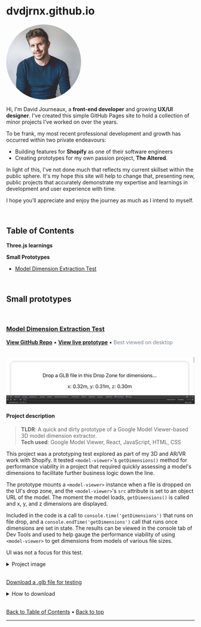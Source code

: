 # dvdjrnx.github.io

<img src="./public/dvdjrnx.jpg" alt="Headshot of front-end developer and growing UX/UI designer, David Journeaux" width="200" style="border-radius: 100%;" />

Hi, I'm David Journeaux, a **front-end developer** and growing **UX/UI designer**. I've created this simple GitHub Pages site to hold a collection of minor projects I've worked on over the years.

To be frank, my most recent professional development and growth has occurred within two private endeavours:

- Building features for **Shopify** as one of their software engineers
- Creating prototypes for my own passion project, **The Altered**.

In light of this, I've not done much that reflects my current skillset within the public sphere. It's my hope this site will help to change that, presenting new, public projects that accurately demonstrate my expertise and learnings in development and user experience with time.

I hope you’ll appreciate and enjoy the journey as much as I intend to myself.

<br>

## Table of Contents

**Three.js learnings**

**Small Prototypes**

- [Model Dimension Extraction Test](#model-dimension-extraction-test)

<br>

## Small prototypes

<br>

### [Model Dimension Extraction Test](https://dvdjrnx.github.io/model-viewer-dimensions)

**[View GitHub Repo](https://dvdjrnx.github.io/model-viewer-dimensions)** • **[View live prototype](https://dvdjrnx.github.io/model-viewer-dimensions)** • <span style="color: #7d8590">Best viewed on desktop</span>

<br>

<img src="./public/model-viewer-dimensions-banner.png" alt="Banner showing the model dimension extraction test UI." />

<br>

#### Project description

> **TLDR**: A quick and dirty prototype of a Google Model Viewer-based 3D model dimension extractor.<br>**Tech used**: Google Model Viewer, React, JavaScript, HTML, CSS

This project was a prototyping test explored as part of my 3D and AR/VR work with Shopify. It tested `<model-viewer>`'s `getDimensions()` method for performance viability in a project that required quickly assessing a model's dimensions to facilitate further business logic down the line.

The prototype mounts a `<model-viewer>` instance when a file is dropped on the UI's drop zone, and the `<model-viewer>`'s `src` attribute is set to an object URL of the model. The moment the model loads, `getDimensions()` is called and x, y, and z dimensions are displayed.

Included in the code is a call to `console.time('getDimensions')` that runs on file drop, and a `console.endTime('getDimensions')` call that runs once dimensions are set in state. The results can be viewed in the console tab of Dev Tools and used to help gauge the performance viability of using `<model-viewer>` to get dimensions from models of various file sizes.

UI was not a focus for this test.

<details>

<summary>Project image</summary>

<img src="./public/model-viewer-dimensions.png" alt="Screenshot of prototype showing a Marshall amp model loaded in the UI with dimensions displayed and the timing results shown in Dev Tools" />

</details>

<br>

[Download a .glb file for testing](https://github.com/dvdjrnx/model-viewer-dimensions/blob/master/public/hamburger-draco.glb)

<details>

<summary>How to download</summary>

<br>

The link above will take you to a GitHub repository page where you can download a .glb file if you don't have your own for testing. The image below shows where you can find the download button on the linked repository page.

<img src="./public/download-glb.png" alt="Image showing where to download the mentioned .glb file in the linked GitHub repository page" />

</details>

<br>

[Back to Table of Contents](#table-of-contents) • [Back to top](#dvdjrnxgithubio)

<hr>
